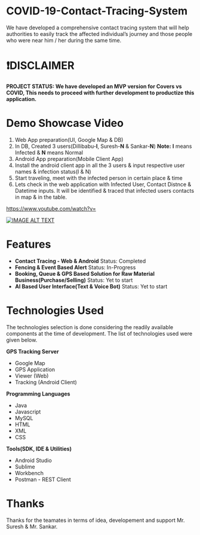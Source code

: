 # COVID-19-Contact-Tracing-System
We have developed a  comprehensive contact tracing  system that will help authorities to easily track the affected  individual’s journey and those  people who were near him / her  during the same time.


# ❗️**DISCLAIMER**
**PROJECT STATUS: We have developed an MVP version for Covers vs COVID, This needs to proceed with further development to productize this application.**

# Demo Showcase Video
1) Web App preparation(UI, Google Map & DB)
2) In DB, Created 3 users(Dillibabu-**I**, Suresh-**N** & Sankar-**N**)  **Note:** **I** means Infected & **N** means Normal
3) Android App preparation(Mobile Client App)
4) Install the android client app in all the 3 users & input respective user names & infection status(I & N)
5) Start traveling, meet with the infected person in certain place & time
6) Lets check in the web application with Infected User, Contact Distnce & Datetime inputs. It will be identified & traced that infected users contacts in map & in the table.


https://www.youtube.com/watch?v=

[![IMAGE ALT TEXT](http://img.youtube.com/vi/ouVc6szvl00/0ssa.jpg)](http://www.youtube.com/watch?v= "COVID-19 Contact Tracing System")

# Features
* **Contact Tracing - Web & Android** Status: Completed
* **Fencing & Event Based Alert** Status: In-Progress
* **Booking, Queue & GPS Based Solution for Raw Material Business(Purchase/Selling)** Status: Yet to start
* **AI Based User Interface(Text & Voice Bot)** Status: Yet to start

# Technologies Used

The technologies selection is done considering the readily available components at the time of development. The list of technologies used were given below.

**GPS Tracking Server**
- Google Map
- GPS Application
- Viewer (Web)
- Tracking (Android Client)

**Programming Languages**
- Java
- Javascript
- MySQL
- HTML
- XML
- CSS

**Tools(SDK, IDE & Utilities)**
- Android Studio
- Sublime
- Workbench
- Postman - REST Client

# Thanks
Thanks for the teamates in terms of idea, developement and support Mr. Suresh & Mr. Sankar.
